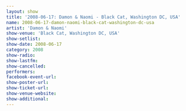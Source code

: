 ```yaml
---
layout: show
title: '2008-06-17: Damon & Naomi - Black Cat, Washington DC, USA'
name: 2008-06-17-damon-naomi-black-cat-washington-dc-usa
artist: 'Damon & Naomi'
show-venue: 'Black Cat, Washington DC, USA'
show-setlist: 
show-date: 2008-06-17
category: 2008
show-radio: 
show-lastfm: 
show-cancelled: 
performers: 
facebook-event-url: 
show-poster-url: 
show-ticket-url: 
show-venue-website: 
show-additional: 
---
```


